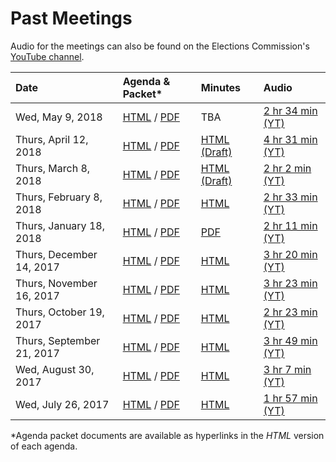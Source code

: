 # Past Meetings

Audio for the meetings can also be found on the Elections Commission's
[YouTube channel][youtube-channel].


| Date                      | Agenda & Packet* | Minutes | Audio |
|:--------------------------|:-----------------|:--------|:------|
| Wed, May 9, 2018          | [HTML](meetings/2018-05-09/agenda) / [PDF](files/meetings/2018-05-09/2018_05_09_OSVTAC_Agenda.pdf)  | TBA | [2 hr 34 min (YT)](https://www.youtube.com/watch?v=PrIW-8x_ysQ) |
| Thurs, April 12, 2018     | [HTML](meetings/2018-04-12/agenda) / [PDF](files/meetings/2018-04-12/2018_04_12_OSVTAC_Agenda.pdf)  | [HTML (Draft)](meetings/2018-04-12/minutes-draft) | [4 hr 31 min (YT)](https://www.youtube.com/watch?v=ymV1dqDBRR4) |
| Thurs, March 8, 2018      | [HTML](meetings/2018-03-08/agenda) / [PDF](files/meetings/2018-03-08/2018_03_08_OSVTAC_Agenda.pdf)  | [HTML (Draft)](meetings/2018-03-08/minutes-draft) | [2 hr  2 min (YT)](https://www.youtube.com/watch?v=OIFnabnuFYw) |
| Thurs, February 8, 2018   | [HTML](meetings/2018-02-08/agenda) / [PDF](files/meetings/2018-02-08/2018_02_08_OSVTAC_Agenda.pdf)  | [HTML](meetings/2018-02-08/minutes)               | [2 hr 33 min (YT)](https://www.youtube.com/watch?v=NYnhnEKFBnE) |
| Thurs, January 18, 2018   | [HTML](meetings/2018-01-18/agenda) / [PDF](files/meetings/2018-01-18/2018_01_18_OSVTAC_Agenda.pdf)  | [PDF](files/meetings/2018-01-18/2018_01_18_OSVTAC_Minutes.pdf) | [2 hr 11 min (YT)](https://www.youtube.com/watch?v=-J_YRZ9z308) |
| Thurs, December 14, 2017  | [HTML](meetings/2017-12-14/agenda) / [PDF](files/meetings/2017-12-14/2017_12_14_OSVTAC_Agenda.pdf)  | [HTML](meetings/2017-12-14/minutes)               | [3 hr 20 min (YT)](https://www.youtube.com/watch?v=LQGz05kO42g) |
| Thurs, November 16, 2017  | [HTML](meetings/2017-11-16/agenda) / [PDF](files/meetings/2017-11-16/2017_11_16_OSVTAC_Agenda.pdf)  | [HTML](meetings/2017-11-16/minutes)               | [3 hr 23 min (YT)](https://www.youtube.com/watch?v=MlD2RJvSlpI) |
| Thurs, October 19, 2017   | [HTML](meetings/2017-10-19/agenda) / [PDF](files/meetings/2017-10-19/2017_10_19_OSVTAC_Agenda.pdf)  | [HTML](meetings/2017-10-19/minutes)               | [2 hr 23 min (YT)](https://www.youtube.com/watch?v=88eewdZs2jM) |
| Thurs, September 21, 2017 | [HTML](meetings/2017-09-21/agenda) / [PDF](files/meetings/2017-09-21/2017_09_21_OSVTAC_Agenda.pdf)  | [HTML](meetings/2017-09-21/minutes)               | [3 hr 49 min (YT)](https://www.youtube.com/watch?v=YRoPkECqfcs) |
| Wed, August 30, 2017      | [HTML](meetings/2017-08-30/agenda) / [PDF](files/meetings/2017-08-30/2017_08_30_OSVTAC_Agenda.pdf)  | [HTML](meetings/2017-08-30/minutes)               | [3 hr  7 min (YT)](https://www.youtube.com/watch?v=6Gy5YinBUPc) |
| Wed, July 26, 2017        | [HTML](meetings/2017-07-26/agenda) / [PDF](files/meetings/2017-07-26/2017_07_26_OSVSTAC_Agenda.pdf) | [HTML](meetings/2017-07-26/minutes)               | [1 hr 57 min (YT)](https://www.youtube.com/watch?v=EeJ69YyKhp8) |

\*Agenda packet documents are available as hyperlinks in the _HTML_ version of
each agenda.


[youtube-channel]: https://www.youtube.com/channel/UCAXKDcd6YQ4FxHFUp8Hb5Jg
